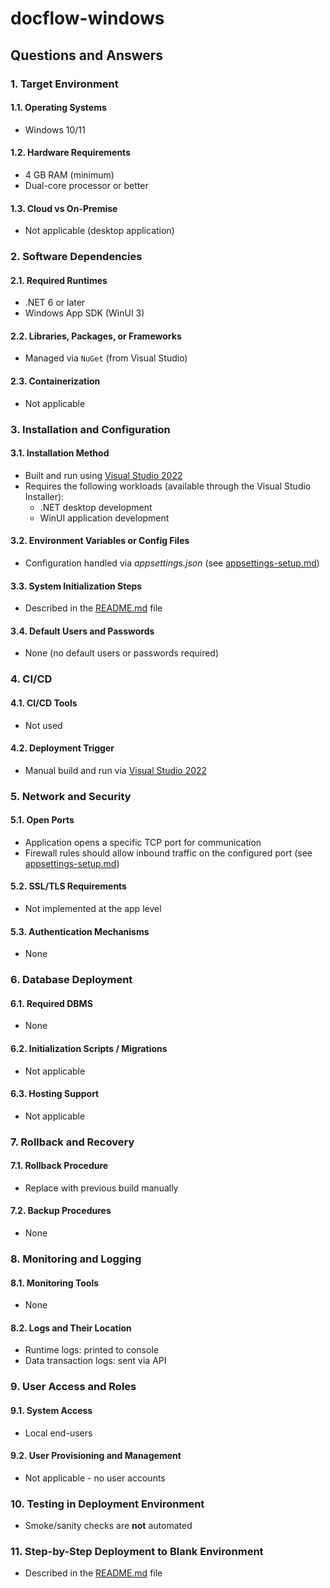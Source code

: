 # docflow-windows

## Questions and Answers

### 1. Target Environment

#### 1.1. Operating Systems
- Windows 10/11

#### 1.2. Hardware Requirements
- 4 GB RAM (minimum)
- Dual-core processor or better

#### 1.3. Cloud vs On-Premise
- Not applicable (desktop application)

### 2. Software Dependencies

#### 2.1. Required Runtimes
- .NET 6 or later
- Windows App SDK (WinUI 3)

#### 2.2. Libraries, Packages, or Frameworks
- Managed via `NuGet` (from Visual Studio)

#### 2.3. Containerization
- Not applicable

### 3. Installation and Configuration

#### 3.1. Installation Method
- Built and run using [Visual Studio 2022](https://visualstudio.microsoft.com/downloads/)
- Requires the following workloads (available through the Visual Studio Installer):
  - .NET desktop development
  - WinUI application development

#### 3.2. Environment Variables or Config Files
- Configuration handled via _appsettings.json_ (see [appsettings-setup.md](./appsettings-setup.md))

#### 3.3. System Initialization Steps
- Described in the [README.md](../README.md) file

#### 3.4. Default Users and Passwords
- None (no default users or passwords required)

### 4. CI/CD

#### 4.1. CI/CD Tools
- Not used

#### 4.2. Deployment Trigger
- Manual build and run via [Visual Studio 2022](https://visualstudio.microsoft.com/downloads/)

### 5. Network and Security

#### 5.1. Open Ports
- Application opens a specific TCP port for communication
- Firewall rules should allow inbound traffic on the configured port (see [appsettings-setup.md](./appsettings-setup.md))

#### 5.2. SSL/TLS Requirements
- Not implemented at the app level

#### 5.3. Authentication Mechanisms
- None

### 6. Database Deployment

#### 6.1. Required DBMS
- None

#### 6.2. Initialization Scripts / Migrations
- Not applicable

#### 6.3. Hosting Support
- Not applicable

### 7. Rollback and Recovery

#### 7.1. Rollback Procedure
- Replace with previous build manually

#### 7.2. Backup Procedures
- None

### 8. Monitoring and Logging

#### 8.1. Monitoring Tools
- None

#### 8.2. Logs and Their Location
- Runtime logs: printed to console
- Data transaction logs: sent via API

### 9. User Access and Roles

#### 9.1. System Access
- Local end-users

#### 9.2. User Provisioning and Management
- Not applicable - no user accounts

### 10. Testing in Deployment Environment

- Smoke/sanity checks are **not** automated

### 11. Step-by-Step Deployment to Blank Environment

- Described in the [README.md](../README.md) file
